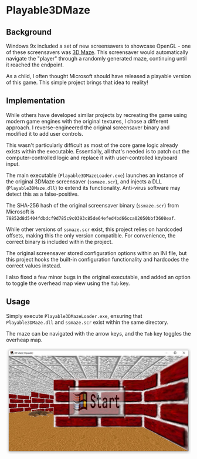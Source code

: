 # Playable3DMaze
## Background
Windows 9x included a set of new screensavers to showcase OpenGL - one of these screensavers was [3D Maze](https://en.wikipedia.org/wiki/3D_Maze). This screensaver would automatically navigate the "player" through a randomly generated maze, continuing until it reached the endpoint.

As a child, I often thought Microsoft should have released a playable version of this game. This simple project brings that idea to reality!

## Implementation
While others have developed similar projects by recreating the game using modern game engines with the original textures, I chose a different approach. I reverse-engineered the original screensaver binary and modified it to add user controls.

This wasn't particularly difficult as most of the core game logic already exists within the executable. Essentially, all that's needed is to patch out the computer-controlled logic and replace it with user-controlled keyboard input.

The main executable (`Playable3DMazeLoader.exe`) launches an instance of the original 3DMaze screensaver (`ssmaze.scr`), and injects a DLL (`Playable3DMaze.dll`) to extend its functionality. Anti-virus software may detect this as a false-positive.

The SHA-256 hash of the original screensaver binary (`ssmaze.scr`) from Microsoft is `78852d8d5404fdbdcf9d785c9c0393c85de64efed4bd66cca02050bbf3608eaf`.

While other versions of `ssmaze.scr` exist, this project relies on hardcoded offsets, making this the only version compatible. For convenience, the correct binary is included within the project.

The original screensaver stored configuration options within an INI file, but this project hooks the built-in configuration functionality and hardcodes the correct values instead.

I also fixed a few minor bugs in the original executable, and added an option to toggle the overhead map view using the `Tab` key.

## Usage

Simply execute `Playable3DMazeLoader.exe`, ensuring that `Playable3DMaze.dll` and `ssmaze.scr` exist within the same directory.

The maze can be navigated with the arrow keys, and the `Tab` key toggles the overheap map.

![3DMaze](3dmaze_screenshot.jpg)
